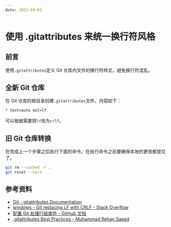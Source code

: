 ```yaml
---
date: 2023-04-03
---
```


# 使用 .gitattributes 来统一换行符风格

## 前言

使用`.gitattributes`定义 Git 仓库内文件的换行符样式，避免换行符混乱。

## 全新 Git 仓库

在 Git 仓库的根目录创建`.gitattributes`文件，内容如下：

```txt
* text=auto eol=lf
```

可以根据需要把`lf`改为`crlf`。

## 旧 Git 仓库转换

在完成上一个步骤之后执行下面的命令，在执行命令之前要确保本地的更改都提交了。

```bash
git rm --cached -r .
git reset --hard
```

## 参考资料

- [Git - gitattributes Documentation](https://www.git-scm.com/docs/gitattributes)
- [windows - Git replacing LF with CRLF - Stack Overflow](https://stackoverflow.com/questions/1967370/git-replacing-lf-with-crlf)
- [配置 Git 处理行结束符 - GitHub 文档](https://docs.github.com/zh/get-started/getting-started-with-git/configuring-git-to-handle-line-endings)
- [.gitattributes Best Practices - Muhammad Rehan Saeed](https://rehansaeed.com/gitattributes-best-practices/)
